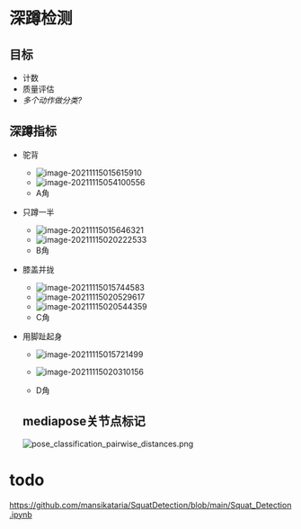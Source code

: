 # 深蹲检测

## 目标

* 计数
* 质量评估
* *多个动作做分类?*

## 深蹲指标

* 驼背
  * ![image-20211115015615910](http://tuchuang-gsegse.oss-cn-chengdu.aliyuncs.com/img/image-20211115015615910.png)
  * ![image-20211115054100556](http://tuchuang-gsegse.oss-cn-chengdu.aliyuncs.com/img/image-20211115054100556.png)
  * A角
* 只蹲一半
  * ![image-20211115015646321](http://tuchuang-gsegse.oss-cn-chengdu.aliyuncs.com/img/image-20211115015646321.png)
  * ![image-20211115020222533](http://tuchuang-gsegse.oss-cn-chengdu.aliyuncs.com/img/image-20211115020222533.png)
  * B角


* 膝盖并拢

  * ![image-20211115015744583](http://tuchuang-gsegse.oss-cn-chengdu.aliyuncs.com/img/image-20211115015744583.png)
  * ![image-20211115020529617](http://tuchuang-gsegse.oss-cn-chengdu.aliyuncs.com/img/image-20211115020529617.png)
  * ![image-20211115020544359](http://tuchuang-gsegse.oss-cn-chengdu.aliyuncs.com/img/image-20211115020544359.png)
  * C角

* 用脚趾起身

  * ![image-20211115015721499](http://tuchuang-gsegse.oss-cn-chengdu.aliyuncs.com/img/image-20211115015721499.png)

  * ![image-20211115020310156](http://tuchuang-gsegse.oss-cn-chengdu.aliyuncs.com/img/image-20211115020310156.png)
  * D角


  ## mediapose关节点标记

  ![pose_classification_pairwise_distances.png](http://tuchuang-gsegse.oss-cn-chengdu.aliyuncs.com/img/pose_classification_pairwise_distances.png)





# todo

https://github.com/mansikataria/SquatDetection/blob/main/Squat_Detection.ipynb